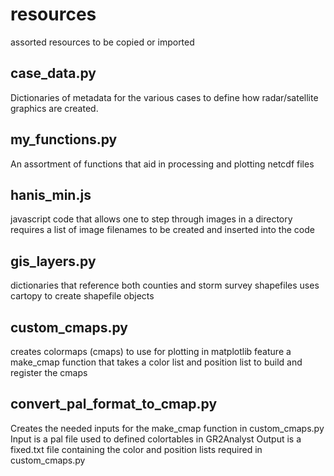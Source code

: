 # resources
assorted resources to be copied or imported

case_data.py
------------
Dictionaries of metadata for the various cases to define how radar/satellite graphics
are created.

my_functions.py
---------------
An assortment of functions that aid in processing and plotting netcdf files

hanis_min.js
------------
javascript code that allows one to step through images in a directory
requires a list of image filenames to be created and inserted into the code

gis_layers.py
-------------
dictionaries that reference both counties and storm survey shapefiles
uses cartopy to create shapefile objects

custom_cmaps.py
---------------
creates colormaps (cmaps) to use for plotting in matplotlib
feature a make_cmap function that takes a color list and position list
to build and register the cmaps

convert_pal_format_to_cmap.py
-----------------------------
Creates the needed inputs for the make_cmap function in custom_cmaps.py
Input is a pal file used to defined colortables in GR2Analyst
Output is a fixed.txt file containing the color and position lists required in custom_cmaps.py
